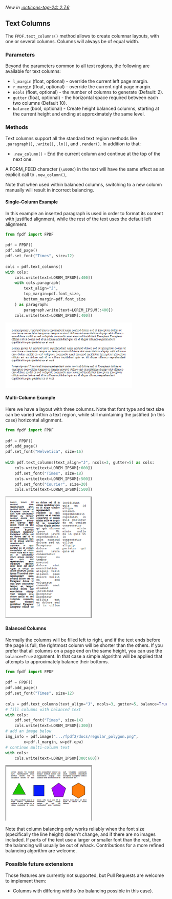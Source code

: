 _New in [:octicons-tag-24: 2.7.6](https://github.com/py-pdf/fpdf2/blob/master/CHANGELOG.md)_

## Text Columns ##
The `FPDF.text_columns()` method allows to create columnar layouts, with one or several columns. Columns will always be of equal width.

### Parameters ###
Beyond the parameters common to all text regions, the following are available for text columns:

* `l_margin` (float, optional) - override the current left page margin.
* `r_margin` (float, optional) - override the current right page margin.
* `ncols` (float, optional) - the number of columns to generate (Default: 2).
* `gutter` (float, optional) - the horizontal space required between each two columns (Default 10).
* `balance` (bool, optional) - Create height balanced columns, starting at the current height and ending at approximately the same level.

### Methods ###
Text columns support all the standard text region methods like `.paragraph()`, `.write()`, `.ln()`, and `.render()`. In addition to that:

* `.new_column()` - End the current column and continue at the top of the next one.

A FORM_FEED character (`\u000c`) in the text will have the same effect as an explicit call to `.new_column()`,

Note that when used within balanced columns, switching to a new column manually will result in incorrect balancing.

#### Single-Column Example ####
In this example an inserted paragraph is used in order to format its content with justified alignment, while the rest of the text uses the default left alignment.

```python
from fpdf import FPDF

pdf = FPDF()
pdf.add_page()
pdf.set_font("Times", size=12)

cols = pdf.text_columns()
with cols:
    cols.write(text=LOREM_IPSUM[:400])
    with cols.paragraph(
        text_align="J",
        top_margin=pdf.font_size,
        bottom_margin=pdf.font_size
    ) as paragraph:
        paragraph.write(text=LOREM_IPSUM[:400])
    cols.write(text=LOREM_IPSUM[:400])
```
![Single Text Column](tcols-single.png)

#### Multi-Column Example
Here we have a layout with three columns. Note that font type and text size can be varied within a text region, while still maintaining the justified (in this case) horizontal alignment.

```python
from fpdf import FPDF

pdf = FPDF()
pdf.add_page()
pdf.set_font("Helvetica", size=16)

with pdf.text_columns(text_align="J", ncols=3, gutter=5) as cols:
    cols.write(text=LOREM_IPSUM[:600])
    pdf.set_font("Times", size=18)
    cols.write(text=LOREM_IPSUM[:500])
    pdf.set_font("Courier", size=20)
    cols.write(text=LOREM_IPSUM[:500])
```
![Three Text Columns](tcols-three.png)

#### Balanced Columns
Normally the columns will be filled left to right, and if the text ends before the page is full, the rightmost column will be shorter than the others.
If you prefer that all columns on a page end on the same height, you can use the `balance=True` argument. In that case a simple algorithm will be applied that attempts to approximately balance their bottoms.

```python
from fpdf import FPDF

pdf = FPDF()
pdf.add_page()
pdf.set_font("Times", size=12)

cols = pdf.text_columns(text_align="J", ncols=3, gutter=5, balance=True)
# fill columns with balanced text
with cols:
    pdf.set_font("Times", size=14)
    cols.write(text=LOREM_IPSUM[:300])
# add an image below
img_info = pdf.image(".../fpdf2/docs/regular_polygon.png",
        x=pdf.l_margin, w=pdf.epw)
# continue multi-column text
with cols:
    cols.write(text=LOREM_IPSUM[300:600])
```
![Balanced Columns](tcols-balanced.png)

Note that column balancing only works reliably when the font size (specifically the line height) doesn't change, and if there are no images included. If parts of the text use a larger or smaller font than the rest, then the balancing will usually be out of whack. Contributions for a more refined balancing algorithm are welcome.


### Possible future extensions
Those features are currently not supported, but Pull Requests are welcome to implement them:

* Columns with differing widths (no balancing possible in this case).

